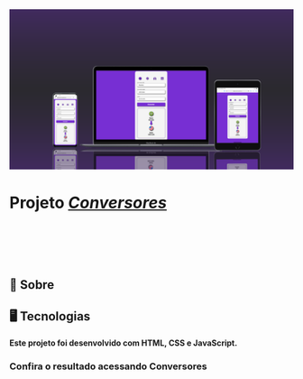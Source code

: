 <img src="./assets/conversores-img.png" alt>

<h1><strong style="font-weight: 700">Projeto<strong> <span style="color:772fd3; font-weight: 700"><u><i>Conversores</i></u></span></h1>
<br>
<br>

<br>
<!-- <ul>
    <h3 >Tecnologias usadas</h3>
    <li><img align="center" alt="Js" height="40" width="50" src="https://raw.githubusercontent.com/devicons/devicon/master/icons/javascript/javascript-plain.svg"></li>
    <li><img align="center" alt="HTML" height="40" width="50" src="https://raw.githubusercontent.com/devicons/devicon/master/icons/html5/html5-original.svg"></li>
    <li><img align="center" alt="CSS" height="40" width="50" src="https://raw.githubusercontent.com/devicons/devicon/master/icons/css3/css3-original.svg"></li>
</ul> -->
<br>



## 📝  Sobre



## 🖥 Tecnologias

Este projeto foi desenvolvido com HTML, CSS e JavaScript.



<h3>Confira o resultado acessando <a>Conversores</a> </h3>
<br>